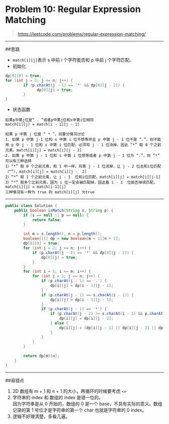 # Problem 10: Regular Expression Matching

> https://leetcode.com/problems/regular-expression-matching/

-----
##思路
* `match[i][j]`表示 s 中前 i 个字符能否和 p 中前 j 个字符匹配。
* 初始化
```java
dp[0][0] = true;
for (int j = 2; j <= n; j++) {
        if (p.charAt(j - 1) == '*' && dp[0][j - 2]) {
              dp[0][j] = true;
        }
}
```
* 状态函数  

```
如果p中第j位是“ . ”或者p中第j位和s中第i位相同
match[i][j] = match[i - 1][j - 1]

如果 p 中第 j 位是 “ * ”，则要分情况讨论
1. 如果 p 中第 j-1 位和 s 中第 i 位不想等并且 p 中第 j - 1 位不是 “.”，则不能用 p 中 j - 1 位和 s 中第 i 位匹配，必须将 j - 1 位消掉，因此 “*” 取 0 个之前元素，match[i][j] = match[i][j - 2]
2. 如果 p 中第 j - 1 位和 s 中第 i 位想等或者 p 中第 j - 1 位为 “.”，则 “*” 可以有三种选择
1）“*” 取 0 个之前元素，和 1 中一样，将第 j - 1 位消掉，让 j - 2 位去和i位匹配（“”），match[i][j] = match[i][j -  2]
2）“*” 取 1 个之前元素，让 j - 1  位和i位匹配，match[i][j] = match[i][j-1]
3）“*” 取多个之前元素，因为 i 位一定会被匹配掉，因此看 i - 1  位能否继续匹配，match[i][j] = match[i-1][j]
三种情况有一种为 true 则 match[i][j] 为true
```
-------



```java
public class Solution {
    public boolean isMatch(String s, String p) {
        if (s == null || p == null) {
            return false;
        }
        
        int m = s.length(), n = p.length();
        boolean[][] dp = new boolean[m + 1][n + 1];
        dp[0][0] = true;
        for (int j = 2; j <= n; j++) {
            if (p.charAt(j - 1) == '*' && dp[0][j - 2]) {
                dp[0][j] = true;
            }
        }
        for (int i = 1; i <= m; i++) {
            for (int j = 1; j <= n; j++) {
                if (p.charAt(j - 1) == '.') {
                    dp[i][j] = dp[i - 1][j - 1];
                }
                if (p.charAt(j - 1) == s.charAt(i - 1)) {
                    dp[i][j] = dp[i - 1][j - 1];
                }
                if (p.charAt(j - 1) == '*') {
                    if (p.charAt(j - 2) != s.charAt(i - 1) && p.charAt(j - 2) != '.') {
                        dp[i][j] = dp[i][j - 2];
                    } else {
                        dp[i][j] = (dp[i][j - 1] || dp[i][j - 2] || dp[i - 1][j]);
                    }
                }
            }
        }
        
        return dp[m][n];
    }
}

```
----
##易错点
1. 2D 数组有 m + 1 和 n + 1 的大小，再循环的时候要考虑 `<=`
2. 字符串的 index 和 数组的 index 是错一位的。     
因为字符串是从 0 开始的，数组的 0 是一个 base，不具有实际的意义。数组记录的第 1 号位才是字符串的第一个 char 也就是字符串的 0 index。
3. 逻辑不好理清楚，多看几遍。
































